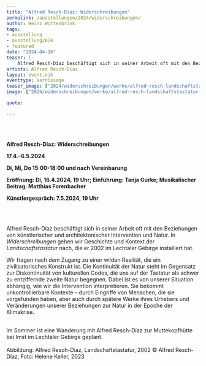 ```yaml
---
title: "Alfred Resch-Díaz: Widerschreibungen"
permalink: /ausstellungen/2024/widerschreibungen/
author: Heinz Wittenbrink
tags:
- ausstellung
- ausstellung2024
- featured
date: "2024-04-16"
teaser: |-
    Alfred Resch-Díaz beschäftigt sich in seiner Arbeit oft mit den Beziehungen von künstlerischer und architektonischer Intervention und Natur. In Widerschreibungen gehen wir Geschichte und Kontext der Landschaftstastatur nach, die er 2002 im Lechtaler Gebirge installiert hat. 
artists: Alfred Resch-Díaz
layout: event.njk
eventtype: Vernissage
teaser_image: ["2024/widerschreibungen/werke/alfred-resch-landschaftstastatur-2002-bild-helene-keller-2023", "Alfred Resch: Landschaftstastatur (2002). Bild: Helene Keller (2023)"]
image: ["2024/widerschreibungen/werke/alfred-resch-landschaftstastatur-2002-bild-helene-keller-2023", "Alfred Resch: Landschaftstastatur (2002). Bild: Helene Keller (2023)"]

quote:

---
```


<br/>

<br/>

**Alfred Resch-Díaz: Widerschreibungen**

**17.4.–6.5.2024** 

**Di, Mi, Do 15:00-18:00 und nach Vereinbarung**

**Eröffnung: Di, 16.4.2024, 19 Uhr; Einführung: Tanja Gurke; Musikalischer Beitrag: Matthias Forenbacher**

**Künstlergespräch: 7.5.2024, 19 Uhr**


<br/>

<br/>

 Alfred Resch-Díaz beschäftigt sich in seiner Arbeit oft mit den Beziehungen von künstlerischer und architektonischer Intervention und Natur. In *Widerschreibungen* gehen wir Geschichte und Kontext der *Landschaftstastatur* nach, die er 2002 im Lechtaler Gebirge installiert hat. 
 
Wir fragen nach dem Zugang zu einer wilden Realität, die ein zivilisatorisches Konstrukt ist. Die Kontinuität der Natur steht im Gegensatz zur Diskontinuität von kulturellen Codes, die uns auf der Tastatur als schwer zu entziffernde zweite Natur begegnen. Dabei ist es von unserer Situation abhängig, wie wir die Intervention interpretieren. Sie bekommt unkontrollierbare Kontexte – durch Eingriffe von Menschen, die sie vorgefunden haben, aber auch durch spätere Werke ihres Urhebers und Veränderungen unserer Beziehungen zur Natur in der Epoche der Klimakrise.


<br/>
Im Sommer ist eine Wanderung mit Alfred Resch-Díaz zur Muttekopfhütte bei Imst im Lechtaler Gebirge geplant.
<br/>

<br/>
Abbildung: Alfred Resch-Díaz, Landschaftstastatur, 2002 © Alfred Resch-Díaz, Foto: Helene Keller, 2023
